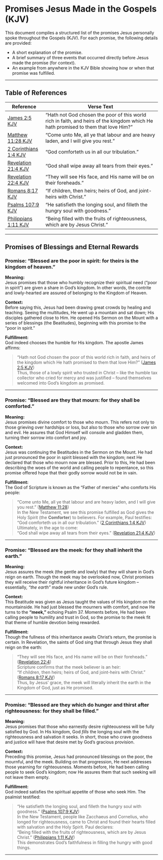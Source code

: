 # Promises Jesus Made in the Gospels (KJV)

This document compiles a structured list of the promises Jesus personally spoke throughout the Gospels (KJV). For each promise, the following details are provided:

- A short explanation of the promise.
- A brief summary of three events that occurred directly before Jesus made the promise (for context).
- An example from anywhere in the KJV Bible showing how or when that promise was fulfilled.

---

## Table of References

| Reference                | Verse Text                                                                                     |
|--------------------------|-----------------------------------------------------------------------------------------------|
| [James 2:5 KJV](https://www.kingjamesbibleonline.org/James-2-5/) | “Hath not God chosen the poor of this world rich in faith, and heirs of the kingdom which He hath promised to them that love Him?” |
| [Matthew 11:28 KJV](https://www.biblestudytools.com/matthew/11-28.html) | “Come unto Me, all ye that labour and are heavy laden, and I will give you rest.” |
| [2 Corinthians 1:4 KJV](https://quod.lib.umich.edu/cgi/k/kjv/kjv-idx?type=DIV2&byte=4928397) | “God comforteth us in all our tribulation.” |
| [Revelation 21:4 KJV](https://www.kingjamesbibleonline.org/Revelation-21-4/) | “God shall wipe away all tears from their eyes.” |
| [Revelation 22:4 KJV](https://biblehub.com/revelation/22-4.htm) | “They will see His face, and His name will be on their foreheads.” |
| [Romans 8:17 KJV](https://www.kingjamesbibleonline.org/Romans-8-17/) | “If children, then heirs; heirs of God, and joint-heirs with Christ.” |
| [Psalms 107:9 KJV](https://www.kingjamesbibleonline.org/Psalms-107-9/) | “He satisfieth the longing soul, and filleth the hungry soul with goodness.” |
| [Philippians 1:11 KJV](https://www.kingjamesbibleonline.org/Philippians-1-11/) | “Being filled with the fruits of righteousness, which are by Jesus Christ.” |

---

## Promises of Blessings and Eternal Rewards

### **Promise:** “Blessed are the poor in spirit: for theirs is the kingdom of heaven.”
**Meaning:**  
Jesus promises that those who humbly recognize their spiritual need (“poor in spirit”) are given a share in God’s kingdom. In other words, the contrite and lowly-hearted are assured of belonging to the Kingdom of Heaven.

**Context:**  
Before saying this, Jesus had been drawing great crowds by healing and teaching. Seeing the multitudes, He went up a mountain and sat down; His disciples gathered close to Him. He opened His Sermon on the Mount with a series of blessings (the Beatitudes), beginning with this promise to the “poor in spirit.”

**Fulfillment:**  
God indeed chooses the humble for His kingdom. The apostle James affirms:  
> “Hath not God chosen the poor of this world rich in faith, and heirs of the kingdom which He hath promised to them that love Him?” ([James 2:5 KJV](https://www.kingjamesbibleonline.org/James-2-5/))  
Thus, those of a lowly spirit who trusted in Christ – like the humble tax collector who cried for mercy and was justified – found themselves welcomed into God’s kingdom as promised.

---

### **Promise:** “Blessed are they that mourn: for they shall be comforted.”  
**Meaning:**  
Jesus promises divine comfort to those who mourn. This refers not only to those grieving over hardships or loss, but also to those who sorrow over sin and evil. He assures that God Himself will console and gladden them, turning their sorrow into comfort and joy.

**Context:**  
Jesus was continuing the Beatitudes in the Sermon on the Mount. He had just pronounced the poor in spirit blessed with the kingdom; next He declared that those who mourn now are blessed. Prior to this, He had been describing the woes of the world and calling people to repentance, so this promise offered hope that their godly sorrow would not be in vain.

**Fulfillment:**  
The God of Scripture is known as the “Father of mercies” who comforts His people:  
> “Come unto Me, all ye that labour and are heavy laden, and I will give you rest.” ([Matthew 11:28](https://www.biblestudytools.com/matthew/11-28.html))  
In the New Testament, we see this promise fulfilled as God gives the Holy Spirit (the **Comforter**) to believers. For example, Paul testifies:  
> “God comforteth us in all our tribulation.” ([2 Corinthians 1:4 KJV](https://quod.lib.umich.edu/cgi/k/kjv/kjv-idx?type=DIV2&byte=4928397))  
Ultimately, in the age to come:  
> “God shall wipe away all tears from their eyes.” ([Revelation 21:4 KJV](https://www.kingjamesbibleonline.org/Revelation-21-4/))  

---

### **Promise:** “Blessed are the meek: for they shall inherit the earth.”  
**Meaning:**  
Jesus assures the meek (the gentle and lowly) that they will share in God’s reign on earth. Though the meek may be overlooked now, Christ promises they will receive their rightful inheritance in God’s future kingdom – essentially, *“the earth”* made new under God’s rule.

**Context:**  
This Beatitude was given as Jesus taught the values of His kingdom on the mountainside. He had just blessed the mourners with comfort, and now He turns to the **“meek,”** echoing Psalm 37. Moments before, He had been calling people to humility and trust in God, so the promise to the meek fit that theme of humble devotion being rewarded.

**Fulfillment:**  
Though the fullness of this inheritance awaits Christ’s return, the promise is certain. In Revelation, the saints of God sing that through Jesus they shall reign on the earth:  
> “They will see His face, and His name will be on their foreheads.” ([Revelation 22:4](https://biblehub.com/revelation/22-4.htm))  
Scripture confirms that the meek believer is an heir:  
> “If children, then heirs; heirs of God, and joint-heirs with Christ.” ([Romans 8:17 KJV](https://www.kingjamesbibleonline.org/Romans-8-17/))  
Thus, by Jesus’ grace, the meek will literally inherit the earth in the Kingdom of God, just as He promised.

---

### **Promise:** “Blessed are they which do hunger and thirst after righteousness: for they shall be filled.”  
**Meaning:**  
Jesus promises that those who earnestly desire righteousness will be fully satisfied by God. In His kingdom, God *fills* the longing soul with the righteousness and salvation it seeks. In short, those who crave goodness and justice will have that desire met by God’s gracious provision.

**Context:**  
Preceding this promise, Jesus had pronounced blessings on the poor, the mournful, and the meek. Building on that progression, He next addresses those yearning for righteousness. Moments before, He had been calling people to seek God’s kingdom; now He assures them that such seeking will not leave them empty.

**Fulfillment:**  
God indeed satisfies the spiritual appetite of those who seek Him. The psalmist testified:  
> “He satisfieth the longing soul, and filleth the hungry soul with goodness.” ([Psalms 107:9 KJV](https://www.kingjamesbibleonline.org/Psalms-107-9/))  
In the New Testament, people like Zacchaeus and Cornelius, who longed for righteousness, came to Christ and found their hearts filled with salvation and the Holy Spirit. Paul declares:  
> “Being filled with the fruits of righteousness, which are by Jesus Christ.” ([Philippians 1:11 KJV](https://www.kingjamesbibleonline.org/Philippians-1-11/))  
This demonstrates God’s faithfulness in filling the hungry with good things.

---
